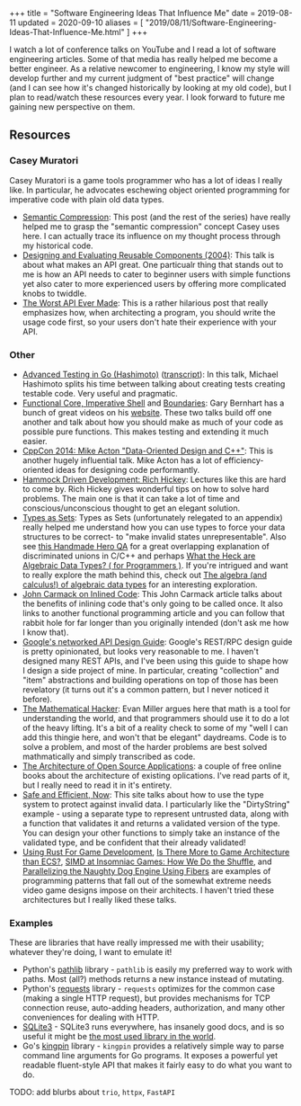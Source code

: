 +++
title = "Software Engineering Ideas That Influence Me"
date = 2019-08-11
updated = 2020-09-10
aliases = [ "2019/08/11/Software-Engineering-Ideas-That-Influence-Me.html" ]
+++

I watch a lot of conference talks on YouTube and I read a lot of software
engineering articles. Some of that media has really helped me become a better
engineer. As a relative newcomer to engineering, I know my style will develop further and
my current judgment of "best practice" will change (and I can see how it's
changed historically by looking at my old code), but I plan to read/watch these
resources every year. I look forward to future me gaining new perspective on
them.

## Resources

### Casey Muratori

Casey Muratori is a game tools programmer who has a lot of ideas I really like.
In particular, he advocates eschewing object oriented programming for
imperative code with plain old data types.

- [Semantic Compression](https://caseymuratori.com/blog_0015): This post (and
  the rest of the series) have really helped me to grasp the "semantic
  compression" concept Casey uses here. I can actually trace its influence on
  my thought process through my historical code.
- [Designing and Evaluating Reusable Components (2004)](https://caseymuratori.com/blog_0024): This talk is about what makes
  an API great. One particualr thing that stands out to me is how an API needs
  to cater to beginner users with simple functions yet also cater to more
  experienced users by offering more complicated knobs to twiddle.
- [The Worst API Ever Made](https://caseymuratori.com/blog_0025): This is a
  rather hilarious post that really emphasizes how, when architecting a
  program, you should write the usage code first, so your users don't hate their experience with your API.

### Other

- [Advanced Testing in Go (Hashimoto)](https://www.youtube.com/watch?v=8hQG7QlcLBk) ([transcript](https://about.sourcegraph.com/go/advanced-testing-in-go)):
  In this talk, Michael Hashimoto splits his time between talking about
  creating tests creating testable code. Very useful and pragmatic.
- [Functional Core, Imperative Shell](https://www.destroyallsoftware.com/screencasts/catalog/functional-core-imperative-shell) and [Boundaries](https://www.destroyallsoftware.com/talks/boundaries):
  Gary Bernhart has a bunch of great videos on his
  [website](https://www.destroyallsoftware.com/screencasts). These two talks
  build off one another and talk about how you should make as much of your code
  as possible pure functions. This makes testing and extending it much easier.
- [CppCon 2014: Mike Acton "Data-Oriented Design and C++"](https://www.youtube.com/watch?v=rX0ItVEVjHc):
  This is another hugely influential talk. Mike Acton has a lot of
  efficiency-oriented ideas for designing code performantly.
- [Hammock Driven Development: Rich Hickey](https://www.youtube.com/watch?v=f84n5oFoZBc):
  Lectures like this are hard to come by. Rich Hickey gives wonderful tips on
  how to solve hard problems. The main one is that it can take a lot of time
  and conscious/unconscious thought to get an elegant solution.
- [Types as Sets](https://guide.elm-lang.org/appendix/types_as_sets.html):
  Types as Sets (unfortunately relegated to an appendix) really helped me
  understand how you can use types to force your data structures to be correct-
  to "make invalid states unrepresentable". Also see
  [this Handmade Hero QA](https://guide.handmadehero.org/code/day376/#8204)
  for a great overlapping explanation of discriminated unions in C/C++ and perhaps
  [What the Heck are Algebraic Data Types? ( for Programmers )](http://merrigrove.blogspot.com/2011/12/another-introduction-to-algebraic-data.html).
  If you're intrigued and want to really explore the math behind this, check out
  [The algebra (and calculus!) of algebraic data types](https://codewords.recurse.com/issues/three/algebra-and-calculus-of-algebraic-data-types)
  for an interesting exploration.
- [John Carmack on Inlined Code](http://number-none.com/blow/john_carmack_on_inlined_code.html):
  This John Carmack article talks about the benefits of inlining code that's
  only going to be called once. It also links to another functional programming
  article and you can follow that rabbit hole for far longer than you originally
  intended (don't ask me how I know that).
- [Google's networked API Design Guide](https://cloud.google.com/apis/design/):
  Google's REST/RPC design guide is pretty opinionated, but looks very
  reasonable to me. I haven't designed many REST APIs, and I've been using this
  guide to shape how I design a side project of mine. In particular, creating
  "collection" and "item" abstractions and building operations on top of those
  has been revelatory (it turns out it's a common pattern, but I never noticed it
  before).
- [The Mathematical Hacker](https://www.evanmiller.org/mathematical-hacker.html):
  Evan Miller argues here that math is a tool for understanding the world, and
  that programmers should use it to do a lot of the heavy lifting. It's a bit of
  a reality check to some of my "well I can add this thingie here, and won't that
  be elegant" daydreams. Code is to solve a problem, and most of the harder
  problems are best solved mathmatically and simply transcribed as code.
- [The Architecture of Open Source Applications](http://www.aosabook.org/en/index.html):
  a couple of free online books about the architecture of existing oplications.
  I've read parts of it, but I really need to read it in it's entirety.
- [Safe and Efficient, Now](http://okmij.org/ftp/Computation/lightweight-static-guarantees.html):
  This site talks about how to use the type system to protect against invalid
  data. I particularly like the "DirtyString" example - using a separate type
  to represent untrusted data, along with a function that validates it and
  returns a validated version of the type. You can design your other functions
  to simply take an instance of the validated type, and be confident that their
  already validated!
- [Using Rust For Game Development](https://www.youtube.com/watch?v=aKLntZcp27M),
  [Is There More to Game Architecture than ECS?](https://www.youtube.com/watch?v=aKLntZcp27M),
  [SIMD at Insomniac Games: How We Do the Shuffle](https://www.gdcvault.com/play/1022248/SIMD-at-Insomniac-Games-How),
  and  [Parallelizing the Naughty Dog Engine Using Fibers](https://www.gdcvault.com/play/1022186/Parallelizing-the-Naughty-Dog-Engine)
  are examples of programming patterns that fall out of the somewhat extreme
  needs video game designs impose on their architects. I haven't tried these
  architectures but I really liked these talks.

### Examples

These are libraries that have really impressed me with their usability;
whatever they're doing, I want to emulate it!

- Python's [pathlib](https://docs.python.org/3/library/pathlib.html) library -
  `pathlib` is easily my preferred way to work with paths. Most (all?) methods
  returns a new instance instead of mutating.
- Python's [requests](https://3.python-requests.org/) library - `requests`
  optimizes for the common case (making a single HTTP request), but provides
  mechanisms for TCP connection reuse, auto-adding headers, authorization, and
  many other conveniences for dealing with HTTP.
- [SQLite3](https://www.sqlite.org/index.html) - SQLite3 runs everywhere, has
  insanely good docs, and is so useful it might be [the most used library in the
  world](https://www.sqlite.org/mostdeployed.html).
- Go's [kingpin](https://github.com/alecthomas/kingpin) library - `kingpin`
  provides a relatively simple way to parse command line arguments for Go
  programs. It exposes a powerful yet readable fluent-style API that makes it
  fairly easy to do what you want to do.

TODO: add blurbs about `trio`, `httpx`, `FastAPI`
